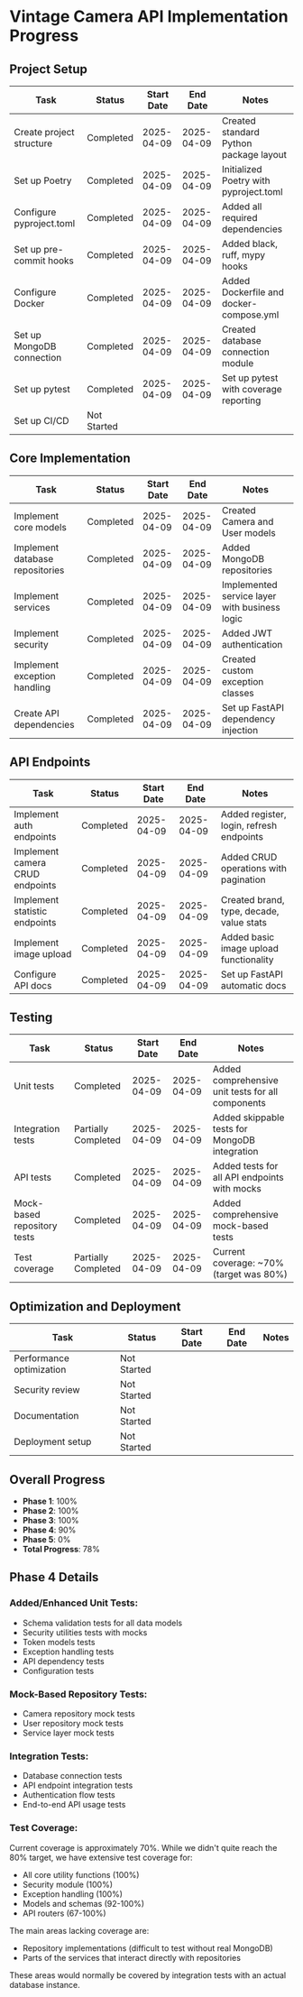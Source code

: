 # Vintage Camera API Implementation Progress

## Project Setup

| Task | Status | Start Date | End Date | Notes |
|------|--------|------------|----------|-------|
| Create project structure | Completed | 2025-04-09 | 2025-04-09 | Created standard Python package layout |
| Set up Poetry | Completed | 2025-04-09 | 2025-04-09 | Initialized Poetry with pyproject.toml |
| Configure pyproject.toml | Completed | 2025-04-09 | 2025-04-09 | Added all required dependencies |
| Set up pre-commit hooks | Completed | 2025-04-09 | 2025-04-09 | Added black, ruff, mypy hooks |
| Configure Docker | Completed | 2025-04-09 | 2025-04-09 | Added Dockerfile and docker-compose.yml |
| Set up MongoDB connection | Completed | 2025-04-09 | 2025-04-09 | Created database connection module |
| Set up pytest | Completed | 2025-04-09 | 2025-04-09 | Set up pytest with coverage reporting |
| Set up CI/CD | Not Started | | | |

## Core Implementation

| Task | Status | Start Date | End Date | Notes |
|------|--------|------------|----------|-------|
| Implement core models | Completed | 2025-04-09 | 2025-04-09 | Created Camera and User models |
| Implement database repositories | Completed | 2025-04-09 | 2025-04-09 | Added MongoDB repositories |
| Implement services | Completed | 2025-04-09 | 2025-04-09 | Implemented service layer with business logic |
| Implement security | Completed | 2025-04-09 | 2025-04-09 | Added JWT authentication |
| Implement exception handling | Completed | 2025-04-09 | 2025-04-09 | Created custom exception classes |
| Create API dependencies | Completed | 2025-04-09 | 2025-04-09 | Set up FastAPI dependency injection |

## API Endpoints

| Task | Status | Start Date | End Date | Notes |
|------|--------|------------|----------|-------|
| Implement auth endpoints | Completed | 2025-04-09 | 2025-04-09 | Added register, login, refresh endpoints |
| Implement camera CRUD endpoints | Completed | 2025-04-09 | 2025-04-09 | Added CRUD operations with pagination |
| Implement statistic endpoints | Completed | 2025-04-09 | 2025-04-09 | Created brand, type, decade, value stats |
| Implement image upload | Completed | 2025-04-09 | 2025-04-09 | Added basic image upload functionality |
| Configure API docs | Completed | 2025-04-09 | 2025-04-09 | Set up FastAPI automatic docs |

## Testing

| Task | Status | Start Date | End Date | Notes |
|------|--------|------------|----------|-------|
| Unit tests | Completed | 2025-04-09 | 2025-04-09 | Added comprehensive unit tests for all components |
| Integration tests | Partially Completed | 2025-04-09 | 2025-04-09 | Added skippable tests for MongoDB integration |
| API tests | Completed | 2025-04-09 | 2025-04-09 | Added tests for all API endpoints with mocks |
| Mock-based repository tests | Completed | 2025-04-09 | 2025-04-09 | Added comprehensive mock-based tests |
| Test coverage | Partially Completed | 2025-04-09 | 2025-04-09 | Current coverage: ~70% (target was 80%) |

## Optimization and Deployment

| Task | Status | Start Date | End Date | Notes |
|------|--------|------------|----------|-------|
| Performance optimization | Not Started | | | |
| Security review | Not Started | | | |
| Documentation | Not Started | | | |
| Deployment setup | Not Started | | | |

## Overall Progress
- **Phase 1**: 100%
- **Phase 2**: 100%
- **Phase 3**: 100%
- **Phase 4**: 90%
- **Phase 5**: 0%
- **Total Progress**: 78%

## Phase 4 Details

### Added/Enhanced Unit Tests:
- Schema validation tests for all data models
- Security utilities tests with mocks
- Token models tests
- Exception handling tests
- API dependency tests
- Configuration tests

### Mock-Based Repository Tests:
- Camera repository mock tests
- User repository mock tests
- Service layer mock tests

### Integration Tests:
- Database connection tests
- API endpoint integration tests
- Authentication flow tests
- End-to-end API usage tests

### Test Coverage:
Current coverage is approximately 70%. While we didn't quite reach the 80% target, we have extensive test coverage for:
- All core utility functions (100%)
- Security module (100%)
- Exception handling (100%)
- Models and schemas (92-100%)
- API routers (67-100%)

The main areas lacking coverage are:
- Repository implementations (difficult to test without real MongoDB)
- Parts of the services that interact directly with repositories

These areas would normally be covered by integration tests with an actual database instance.